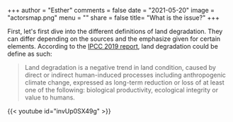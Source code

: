 +++
author = "Esther"
comments = false
date = "2021-05-20"
image = "actorsmap.png"
menu = ""
share = false
title= "What is the issue?"
+++

First, let's first dive into the different definitions of land degradation. They can differ depending on the sources and the emphasize given for certain elements. According to the [IPCC 2019 report](https://www.ipcc.ch/site/assets/uploads/sites/4/2019/11/07_Chapter-4.pdf), land degradation could be define as such:

> Land degradation is a negative trend in land condition, caused by direct or indirect human-induced processes including anthropogenic climate change, expressed as long-term reduction or loss of at least one of the following: biological productivity, ecological integrity or value to humans.


{{< youtube id="invUp0SX49g" >}}

